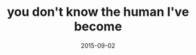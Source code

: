 ---
layout: base.njk
title : 'you don&#39;t know the human I&#39;ve become' 
view_title : 'you don&#39;t know the human I&#39;ve become' 
year : '2015' 
date : '2015-09-02' 
img_file : '/drawing/youdontknowthehumanivebecome.jpg' 
html_file : 'youdontknowthehumanivebecome' 
next_html : 'ijustneedtojumpthecliff.html' 
year_order : '40' 
permalink : "title/{{html_file}}.html"
---
